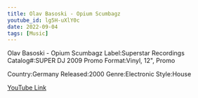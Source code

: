 ```yaml
---
title: Olav Basoski - Opium Scumbagz
youtube_id: lg5H-uXlY0c
date: 2022-09-04
tags: [Music]
---
```

Olav Basoski - Opium Scumbagz
Label:Superstar Recordings
Catalog#:SUPER DJ 2009 Promo
Format:Vinyl, 12", Promo

Country:Germany
Released:2000
Genre:Electronic 
Style:House

[YouTube Link](https://www.youtube.com/watch?v=lg5H-uXlY0c)
